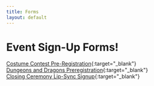 ```yaml
---
title: Forms
layout: default
---
```


# Event Sign-Up Forms! 
[Costume Contest Pre-Registration](https://docs.google.com/forms/d/e/1FAIpQLSdYtKfpR4TWNGrzbs9Q1X3hZbj8jQzWnxTpJ9K1yFoKK20ssA/formrestricted){:target="_blank"} <br>
[Dungeons and Dragons Preregistration](https://docs.google.com/forms/d/e/1FAIpQLSeylsqFiFMhuVEQVyX_A4QzLJR2mlGQcqLE3_8l_s2G-ZuqTg/viewform){:target="_blank"} <br>
[Closing Ceremony Lip-Sync Signup](https://docs.google.com/forms/d/e/1FAIpQLSer3gBI-JzhXn0If4ib2b3YzYaOIy4G98SbblMHtAK-09YG-g/formrestricted){:target="_blank"}
